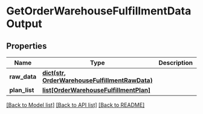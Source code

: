 # GetOrderWarehouseFulfillmentDataOutput

## Properties
Name | Type | Description | Notes
------------ | ------------- | ------------- | -------------
**raw_data** | [**dict(str, OrderWarehouseFulfillmentRawData)**](OrderWarehouseFulfillmentRawData.md) |  | 
**plan_list** | [**list[OrderWarehouseFulfillmentPlan]**](OrderWarehouseFulfillmentPlan.md) |  | 

[[Back to Model list]](../README.md#documentation-for-models) [[Back to API list]](../README.md#documentation-for-api-endpoints) [[Back to README]](../README.md)


